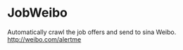 JobWeibo
========

Automatically crawl the job offers and send to sina Weibo. http://weibo.com/alertme
